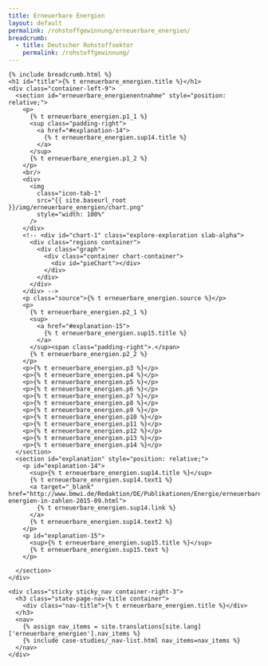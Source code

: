 ```yaml
---
title: Erneuerbare Energien
layout: default
permalink: /rohstoffgewinnung/erneuerbare_energien/
breadcrumb:
  - title: Deutscher Rohstoffsektor
    permalink: /rohstoffgewinnung/
---
```

<link rel="stylesheet" type="text/css" href="{{ site.baseurl_root }}/css/slick-theme.css"/>
<link rel="stylesheet" type="text/css" href="//cdn.jsdelivr.net/jquery.slick/1.6.0/slick.css"/>

<main class="container-page-wrapper layout-state-pages">
  <section class="container" style="position: relative;">

    {% include breadcrumb.html %}
    <h1 id="title">{% t erneuerbare_energien.title %}</h1>
    <div class="container-left-9">
      <section id="erneuerbare_energienentnahme" style="position: relative;">
        <p>
          {% t erneuerbare_energien.p1_1 %}
          <sup class="padding-right">
            <a href="#explanation-14">
              {% t erneuerbare_energien.sup14.title %}
            </a>
          </sup>
          {% t erneuerbare_energien.p1_2 %}
        </p>
        <br/>
        <div>
          <img
            class="icon-tab-1"
            src="{{ site.baseurl_root }}/img/erneuerbare_energien/chart.png"
            style="width: 100%"
          />
        </div>
        <!-- <div id="chart-1" class="explore-exploration slab-alpha">
          <div class="regions container">
            <div class="graph">
              <div class="container chart-container">
                <div id="pieChart"></div>
              </div>
            </div>
          </div>
        </div> -->
        <p class="source">{% t erneuerbare_energien.source %}</p>
        <p>
          {% t erneuerbare_energien.p2_1 %}
          <sup>
            <a href="#explanation-15">
              {% t erneuerbare_energien.sup15.title %}
            </a>
          </sup><span class="padding-right">.</span>
          {% t erneuerbare_energien.p2_2 %}
        </p>
        <p>{% t erneuerbare_energien.p3 %}</p>
        <p>{% t erneuerbare_energien.p4 %}</p>
        <p>{% t erneuerbare_energien.p5 %}</p>
        <p>{% t erneuerbare_energien.p6 %}</p>
        <p>{% t erneuerbare_energien.p7 %}</p>
        <p>{% t erneuerbare_energien.p8 %}</p>
        <p>{% t erneuerbare_energien.p9 %}</p>
        <p>{% t erneuerbare_energien.p10 %}</p>
        <p>{% t erneuerbare_energien.p11 %}</p>
        <p>{% t erneuerbare_energien.p12 %}</p>
        <p>{% t erneuerbare_energien.p13 %}</p>
        <p>{% t erneuerbare_energien.p14 %}</p>
      </section>
      <section id="explanation" style="position: relative;">
        <p id="explanation-14">
          <sup>{% t erneuerbare_energien.sup14.title %}</sup>
          {% t erneuerbare_energien.sup14.text1 %}
          <a target="_blank" href="http://www.bmwi.de/Redaktion/DE/Publikationen/Energie/erneuerbare-energien-in-zahlen-2015-09.html">
            {% t erneuerbare_energien.sup14.link %}
          </a>
          {% t erneuerbare_energien.sup14.text2 %}
        </p>
        <p id="explanation-15">
          <sup>{% t erneuerbare_energien.sup15.title %}</sup>
          {% t erneuerbare_energien.sup15.text %}
        </p>

      </section>
    </div>

    <div class="sticky sticky_nav container-right-3">
      <h3 class="state-page-nav-title container">
        <div class="nav-title">{% t erneuerbare_energien.title %}</div>
      </h3>
      <nav>
        {% assign nav_items = site.translations[site.lang]['erneuerbare_energien'].nav_items %}
        {% include case-studies/_nav-list.html nav_items=nav_items %}
      </nav>
    </div>
  </section>
</main>

<script src="https://ajax.googleapis.com/ajax/libs/jquery/1.12.4/jquery.min.js"></script>
<script type="text/javascript" src="//cdn.jsdelivr.net/jquery.slick/1.6.0/slick.min.js"></script>
<script type="text/javascript" src="{{ site.baseurl_root }}/js/lib/static.min.js" charset="utf-8"></script>
<script type="text/javascript" src="https://cdnjs.cloudflare.com/ajax/libs/jqPlot/1.0.8/jquery.jqplot.min.js"></script>
<link rel="stylesheet" type="text/css" href="https://cdnjs.cloudflare.com/ajax/libs/jqPlot/1.0.8/jquery.jqplot.min.css"/>
<script type="text/javascript" src="https://cdnjs.cloudflare.com/ajax/libs/jqPlot/1.0.8/plugins/jqplot.barRenderer.min.js"></script>
<script type="text/javascript" src="https://cdnjs.cloudflare.com/ajax/libs/jqPlot/1.0.8/plugins/jqplot.pieRenderer.min.js"></script>
<script type="text/javascript" src="https://cdnjs.cloudflare.com/ajax/libs/jqPlot/1.0.8/plugins/jqplot.categoryAxisRenderer.min.js"></script>
<script type="text/javascript" src="https://cdnjs.cloudflare.com/ajax/libs/jqPlot/1.0.8/plugins/jqplot.pointLabels.min.js"></script>

<script type="text/javascript" src="{{ site.baseurl_root }}/js/pages/pieGraph.js" charset="utf-8"></script>
<script type="text/javascript" src="{{ site.baseurl_root }}/js/lib/explore.min.js" charset="utf-8"></script>
